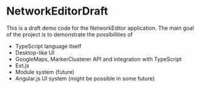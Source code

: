 NetworkEditorDraft
==================

This is a draft demo code for the NetworkEditor application.
The main goal of the project is to demonstrate the possibilities of
- TypeScript language itself
- Desktop-like UI
- GoogleMaps, MarkerClusterer API and integration with TypeScript
- Ext.js
- Module system (future)
- Angular.js UI system (might be possible in some future)
